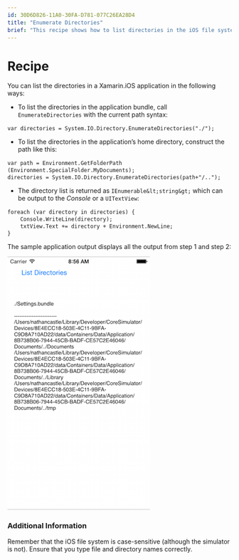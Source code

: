 ```yaml
---
id: 30D6D826-11A0-30FA-D781-077C26EA28D4
title: "Enumerate Directories"
brief: "This recipe shows how to list directories in the iOS file system using Xamarin.iOS."
---
```


<a name="Recipe" class="injected"></a>


# Recipe

You can list the directories in a Xamarin.iOS application in the following ways:

-  To list the directories in the application bundle, call `EnumerateDirectories` with the current path syntax:


```
var directories = System.IO.Directory.EnumerateDirectories("./");
```

-  To list the directories in the application’s home directory, construct the path like this:


```
var path = Environment.GetFolderPath (Environment.SpecialFolder.MyDocuments);
directories = System.IO.Directory.EnumerateDirectories(path+"/..");
```

-  The directory list is returned as `IEnumerable&lt;string&gt;` which can be output to the *Console* or a `UITextView`:


```
foreach (var directory in directories) {
    Console.WriteLine(directory);
    txtView.Text += directory + Environment.NewLine;
}
```

The sample application output displays all the output from step 1 and step
2:

 [ ![](Images/EnumerateDirectories.png)](Images/EnumerateDirectories.png)

 <a name="Additional_Information" class="injected"></a>


### Additional Information

Remember that the iOS file system is case-sensitive (although the simulator
is not). Ensure that you type file and directory names correctly.


